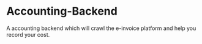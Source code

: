 # Accounting-Backend
A accounting backend which will crawl the e-invoice platform and help you record your cost.
